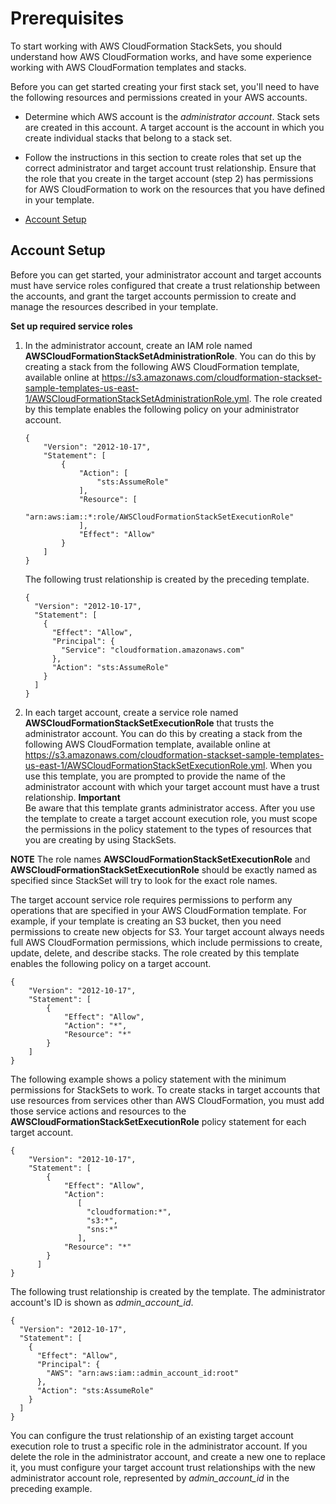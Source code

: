 # Prerequisites<a name="stacksets-prereqs"></a>

To start working with AWS CloudFormation StackSets, you should understand how AWS CloudFormation works, and have some experience working with AWS CloudFormation templates and stacks\.

Before you can get started creating your first stack set, you'll need to have the following resources and permissions created in your AWS accounts\.

+ Determine which AWS account is the *administrator account*\. Stack sets are created in this account\. A target account is the account in which you create individual stacks that belong to a stack set\.

+ Follow the instructions in this section to create roles that set up the correct administrator and target account trust relationship\. Ensure that the role that you create in the target account \(step 2\) has permissions for AWS CloudFormation to work on the resources that you have defined in your template\.


+ [Account Setup](#stacksets-prereqs-accountsetup)

## Account Setup<a name="stacksets-prereqs-accountsetup"></a>

Before you can get started, your administrator account and target accounts must have service roles configured that create a trust relationship between the accounts, and grant the target accounts permission to create and manage the resources described in your template\.

**Set up required service roles**

1. In the administrator account, create an IAM role named **AWSCloudFormationStackSetAdministrationRole**\. You can do this by creating a stack from the following AWS CloudFormation template, available online at [https://s3\.amazonaws\.com/cloudformation\-stackset\-sample\-templates\-us\-east\-1/AWSCloudFormationStackSetAdministrationRole\.yml](https://s3.amazonaws.com/cloudformation-stackset-sample-templates-us-east-1/AWSCloudFormationStackSetAdministrationRole.yml)\. The role created by this template enables the following policy on your administrator account\.

   ```
   {
       "Version": "2012-10-17",
       "Statement": [
           {
               "Action": [
                   "sts:AssumeRole"
               ],
               "Resource": [
                   "arn:aws:iam::*:role/AWSCloudFormationStackSetExecutionRole"
               ],
               "Effect": "Allow"
           }
       ]
   }
   ```

   The following trust relationship is created by the preceding template\.

   ```
   {
     "Version": "2012-10-17",
     "Statement": [
       {
         "Effect": "Allow",
         "Principal": {
           "Service": "cloudformation.amazonaws.com"
         },
         "Action": "sts:AssumeRole"
       }
     ]
   }
   ```

1. In each target account, create a service role named **AWSCloudFormationStackSetExecutionRole** that trusts the administrator account\. You can do this by creating a stack from the following AWS CloudFormation template, available online at [https://s3\.amazonaws\.com/cloudformation\-stackset\-sample\-templates\-us\-east\-1/AWSCloudFormationStackSetExecutionRole\.yml](https://s3.amazonaws.com/cloudformation-stackset-sample-templates-us-east-1/AWSCloudFormationStackSetExecutionRole.yml)\. When you use this template, you are prompted to provide the name of the administrator account with which your target account must have a trust relationship\.
**Important**  
Be aware that this template grants administrator access\. After you use the template to create a target account execution role, you must scope the permissions in the policy statement to the types of resources that you are creating by using StackSets\.

**NOTE**
The role names **AWSCloudFormationStackSetExecutionRole** and **AWSCloudFormationStackSetExecutionRole** should be exactly named as specified since StackSet will try to look for the exact role names.

   The target account service role requires permissions to perform any operations that are specified in your AWS CloudFormation template\. For example, if your template is creating an S3 bucket, then you need permissions to create new objects for S3\. Your target account always needs full AWS CloudFormation permissions, which include permissions to create, update, delete, and describe stacks\. The role created by this template enables the following policy on a target account\.

   ```
   {
       "Version": "2012-10-17",
       "Statement": [
           {
               "Effect": "Allow",
               "Action": "*",
               "Resource": "*"
           }
       ]
   }
   ```

   The following example shows a policy statement with the minimum permissions for StackSets to work\. To create stacks in target accounts that use resources from services other than AWS CloudFormation, you must add those service actions and resources to the **AWSCloudFormationStackSetExecutionRole** policy statement for each target account\.

   ```
   {
       "Version": "2012-10-17",
       "Statement": [
           {
               "Effect": "Allow",
               "Action": 
                  [
                    "cloudformation:*",
                    "s3:*",
                    "sns:*"
                  ],
               "Resource": "*"
           }
         ]
   }
   ```

   The following trust relationship is created by the template\. The administrator account's ID is shown as *admin\_account\_id*\.

   ```
   {
     "Version": "2012-10-17",
     "Statement": [
       {
         "Effect": "Allow",
         "Principal": {
           "AWS": "arn:aws:iam::admin_account_id:root"
         },
         "Action": "sts:AssumeRole"
       }
     ]
   }
   ```

   You can configure the trust relationship of an existing target account execution role to trust a specific role in the administrator account\. If you delete the role in the administrator account, and create a new one to replace it, you must configure your target account trust relationships with the new administrator account role, represented by *admin\_account\_id* in the preceding example\.
